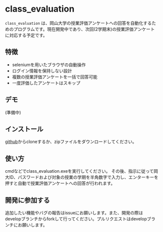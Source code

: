 # class_evaluation

`class_evaluation` は、岡山大学の授業評価アンケートへの回答を自動化するためのプログラムです。現在開発中であり、次回(2学期末)の授業評価アンケートに対応する予定です。

## 特徴
- seleniumを用いたブラウザの自動操作
- ログイン情報を保持しない設計
- 複数の授業評価アンケートを一括で回答可能
- 一度評価したアンケートはスキップ

## デモ
(準備中)

## インストール
[github](https://github.com/gomazarashi/class_evaluation)からcloneするか、zipファイルをダウンロードしてください。


## 使い方
cmdなどでclass_evaluation.exeを実行してください。
その後、指示に従って岡大ID、パスワードおよび対象の授業の学期を半角数字で入力し、エンターキーを押すと自動で授業評価アンケートへの回答が行われます。

## 開発に参加する
追加したい機能やバグの報告はissueにお願いします。また、開発の際はdevelopブランチからforkして行ってください。プルリクエストはdevelopブランチにお願いします。


